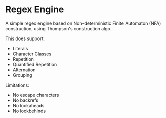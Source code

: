 # Regex Engine

A simple regex engine based on Non-deterministic Finite Automaton (NFA) construction, using Thompson's construction algo.

This does support:

- Literals
- Character Classes
- Repetition
- Quantified Repetition
- Alternation
- Grouping

Limitations:
- No escape characters
- No backrefs
- No lookaheads
- No lookbehinds
